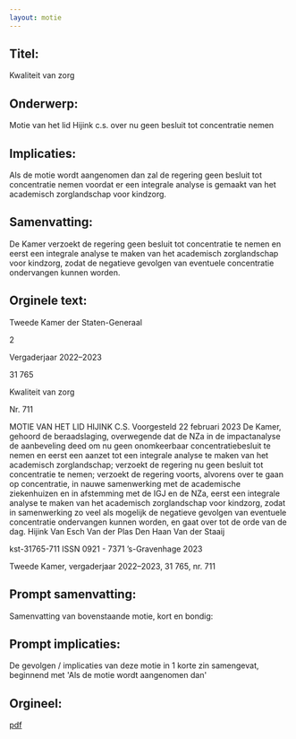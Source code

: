 ```yaml
---
layout: motie
---
```

## Titel:
Kwaliteit van zorg 
## Onderwerp:
Motie van het lid Hijink c.s. over nu geen besluit tot concentratie nemen
## Implicaties:

Als de motie wordt aangenomen dan zal de regering geen besluit tot concentratie nemen voordat er een integrale analyse is gemaakt van het academisch zorglandschap voor kindzorg.
## Samenvatting:

De Kamer verzoekt de regering geen besluit tot concentratie te nemen en eerst een integrale analyse te maken van het academisch zorglandschap voor kindzorg, zodat de negatieve gevolgen van eventuele concentratie ondervangen kunnen worden.
## Orginele text:


Tweede Kamer der Staten-Generaal

2

Vergaderjaar 2022–2023

31 765

Kwaliteit van zorg

Nr. 711

MOTIE VAN HET LID HIJINK C.S.
Voorgesteld 22 februari 2023
De Kamer,
gehoord de beraadslaging,
overwegende dat de NZa in de impactanalyse de aanbeveling deed om nu
geen onomkeerbaar concentratiebesluit te nemen en eerst een aanzet tot
een integrale analyse te maken van het academisch zorglandschap;
verzoekt de regering nu geen besluit tot concentratie te nemen;
verzoekt de regering voorts, alvorens over te gaan op concentratie, in
nauwe samenwerking met de academische ziekenhuizen en in
afstemming met de IGJ en de NZa, eerst een integrale analyse te maken
van het academisch zorglandschap voor kindzorg, zodat in samenwerking
zo veel als mogelijk de negatieve gevolgen van eventuele concentratie
ondervangen kunnen worden,
en gaat over tot de orde van de dag.
Hijink
Van Esch
Van der Plas
Den Haan
Van der Staaij

kst-31765-711
ISSN 0921 - 7371
’s-Gravenhage 2023

Tweede Kamer, vergaderjaar 2022–2023, 31 765, nr. 711


## Prompt samenvatting:
Samenvatting van bovenstaande motie, kort en bondig:


## Prompt implicaties:
De gevolgen / implicaties van deze motie in 1 korte zin samengevat, beginnend met 'Als de motie wordt aangenomen dan' 

## Orgineel:
[pdf](https://gegevensmagazijn.tweedekamer.nl/OData/v4/2.0/Document(b9e3c256-ffdf-4018-bb8d-fb5943b0072a)/resource)
